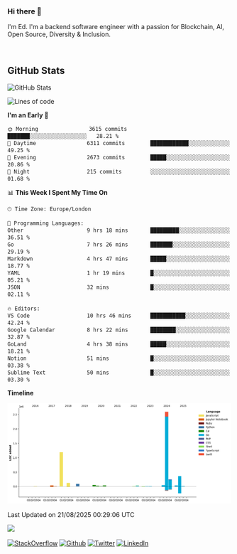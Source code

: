 ### Hi there 👋
 I'm Ed. I'm a backend software engineer with a passion for Blockchain, AI, Open Source, Diversity & Inclusion.

<br />

<h2>GitHub Stats</h2>
<p><img src="https://github-readme-stats.vercel.app/api?username=echarrod&amp;show_icons=true" alt="GitHub Stats"></p>

<!--START_SECTION:waka-->
![Lines of code](https://img.shields.io/badge/From%20Hello%20World%20I%27ve%20Written-4.9%20million%20lines%20of%20code-blue)

**I'm an Early 🐤** 

```text
🌞 Morning                3615 commits        ███████░░░░░░░░░░░░░░░░░░   28.21 % 
🌆 Daytime                6311 commits        ████████████░░░░░░░░░░░░░   49.25 % 
🌃 Evening                2673 commits        █████░░░░░░░░░░░░░░░░░░░░   20.86 % 
🌙 Night                  215 commits         ░░░░░░░░░░░░░░░░░░░░░░░░░   01.68 % 
```


📊 **This Week I Spent My Time On** 

```text
🕑︎ Time Zone: Europe/London

💬 Programming Languages: 
Other                    9 hrs 18 mins       █████████░░░░░░░░░░░░░░░░   36.51 % 
Go                       7 hrs 26 mins       ███████░░░░░░░░░░░░░░░░░░   29.19 % 
Markdown                 4 hrs 47 mins       █████░░░░░░░░░░░░░░░░░░░░   18.77 % 
YAML                     1 hr 19 mins        █░░░░░░░░░░░░░░░░░░░░░░░░   05.21 % 
JSON                     32 mins             █░░░░░░░░░░░░░░░░░░░░░░░░   02.11 % 

🔥 Editors: 
VS Code                  10 hrs 46 mins      ███████████░░░░░░░░░░░░░░   42.24 % 
Google Calendar          8 hrs 22 mins       ████████░░░░░░░░░░░░░░░░░   32.87 % 
GoLand                   4 hrs 38 mins       █████░░░░░░░░░░░░░░░░░░░░   18.21 % 
Notion                   51 mins             █░░░░░░░░░░░░░░░░░░░░░░░░   03.38 % 
Sublime Text             50 mins             █░░░░░░░░░░░░░░░░░░░░░░░░   03.30 % 
```

**Timeline**

![Lines of Code chart](https://raw.githubusercontent.com/echarrod/echarrod/main/assets/bar_graph.png)


 Last Updated on 21/08/2025 00:29:06 UTC
<!--END_SECTION:waka-->

![](https://komarev.com/ghpvc/?username=echarrod)

<p>
<a href="https://stackoverflow.com/users/1014632/ech" target="_blank"><img alt="StackOverflow" src="https://img.shields.io/badge/-Stackoverflow-FE7A16?style=for-the-badge&logo=stack-overflow&logoColor=white" /></a> 
<a href="https://github.com/echarrod" target="_blank"><img alt="Github" src="https://img.shields.io/badge/GitHub-%2312100E.svg?&style=for-the-badge&logo=Github&logoColor=white" /></a> 
<a href="https://twitter.com/e_harrod" target="_blank"><img alt="Twitter" src="https://img.shields.io/badge/twitter-%231DA1F2.svg?&style=for-the-badge&logo=twitter&logoColor=white" /></a> 
<a href="https://www.linkedin.com/in/ed-harrod" target="_blank"><img alt="LinkedIn" src="https://img.shields.io/badge/linkedin-%230077B5.svg?&style=for-the-badge&logo=linkedin&logoColor=white" /></a>
